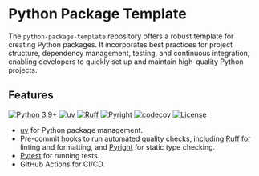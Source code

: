 # Python Package Template

The `python-package-template` repository offers a robust template for creating Python packages. It incorporates best practices for project structure, dependency management, testing, and continuous integration, enabling developers to quickly set up and maintain high-quality Python projects.

## Features

[![Python 3.9+](https://img.shields.io/badge/python-3.9+-blue.svg)](https://www.python.org/downloads/)
[![uv](https://img.shields.io/endpoint?url=https://raw.githubusercontent.com/astral-sh/uv/main/assets/badge/v0.json)](https://github.com/astral-sh/uv)
[![Ruff](https://img.shields.io/endpoint?url=https://raw.githubusercontent.com/astral-sh/ruff/main/assets/badge/v2.json)](https://github.com/astral-sh/ruff)
[![Pyright](https://img.shields.io/badge/Pyright-enabled-brightgreen)](https://github.com/microsoft/pyright)
[![codecov](https://codecov.io/github/timvancann/yt-python-ci/graph/badge.svg?token=V7PPBOI0F0)](https://codecov.io/github/timvancann/yt-python-ci)
[![License](https://img.shields.io/github/license/michaelellis003/python-package-template)](https://github.com/michaelellis003/python-package-template/blob/main/LICENSE)

- [uv](https://docs.astral.sh/uv/) for Python package management.
- [Pre-commit hooks](https://pre-commit.com) to run automated quality checks, including [Ruff](https://docs.astral.sh/ruff/) for linting and formatting, and [Pyright](https://github.com/microsoft/pyright) for static type checking.
- [Pytest](https://docs.pytest.org/en/stable/) for running tests.
- GitHub Actions for CI/CD.
